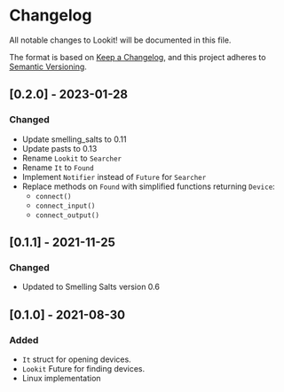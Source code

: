 # Changelog
All notable changes to Lookit! will be documented in this file.

The format is based on [Keep a Changelog](https://keepachangelog.com/en/1.0.0/),
and this project adheres to [Semantic Versioning](https://github.com/AldaronLau/semver).

## [0.2.0] - 2023-01-28
### Changed
 - Update smelling_salts to 0.11
 - Update pasts to 0.13
 - Rename `Lookit` to `Searcher`
 - Rename `It` to `Found`
 - Implement `Notifier` instead of `Future` for `Searcher`
 - Replace methods on `Found` with simplified functions returning `Device`:
   - `connect()`
   - `connect_input()`
   - `connect_output()`

## [0.1.1] - 2021-11-25
### Changed
 - Updated to Smelling Salts version 0.6

## [0.1.0] - 2021-08-30
### Added
 - `It` struct for opening devices.
 - `Lookit` Future for finding devices.
 - Linux implementation
